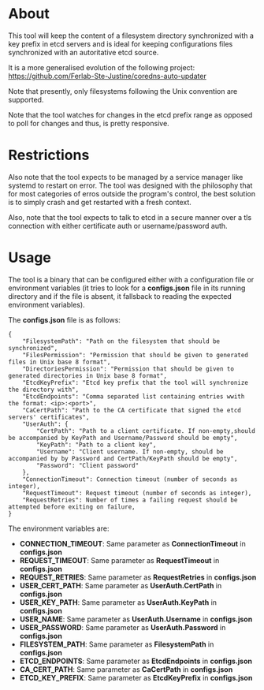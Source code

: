 # About

This tool will keep the content of a filesystem directory synchronized with a key prefix in etcd servers and is ideal for keeping configurations files synchronized with an autoritative etcd source.

It is a more generalised evolution of the following project: https://github.com/Ferlab-Ste-Justine/coredns-auto-updater

Note that presently, only filesystems following the Unix convention are supported.

Note that the tool watches for changes in the etcd prefix range as opposed to poll for changes and thus, is pretty responsive.

# Restrictions

Also note that the tool expects to be managed by a service manager like systemd to restart on error. The tool was designed with the philosophy that for most categories of erros outside the program's control, the best solution is to simply crash and get restarted with a fresh context.

Also, note that the tool expects to talk to etcd in a secure manner over a tls connection with either certificate auth or username/password auth.

# Usage

The tool is a binary that can be configured either with a configuration file or environment variables (it tries to look for a **configs.json** file in its running directory and if the file is absent, it fallsback to reading the expected environment variables).

The **configs.json** file is as follows:

```
{
    "FilesystemPath": "Path on the filesystem that should be synchronized",
    "FilesPermission": "Permission that should be given to generated files in Unix base 8 format",
    "DirectoriesPermission": "Permission that should be given to generated directories in Unix base 8 format",
    "EtcdKeyPrefix": "Etcd key prefix that the tool will synchronize the directory with",
    "EtcdEndpoints": "Comma separated list containing entries wwith the format: <ip>:<port>",
    "CaCertPath": "Path to the CA certificate that signed the etcd servers' certificates",
    "UserAuth": {
        "CertPath": "Path to a client certificate. If non-empty,should be accompanied by KeyPath and Username/Password should be empty",
        "KeyPath": "Path to a client key",
        "Username": "Client username. If non-empty, should be accompanied by by Password and CertPath/KeyPath should be empty",
        "Password": "Client password"
    },
    "ConnectionTimeout": Connection timeout (number of seconds as integer),
    "RequestTimeout": Request timeout (number of seconds as integer),
    "RequestRetries": Number of times a failing request should be attempted before exiting on failure, 
}
```

The environment variables are:

- **CONNECTION_TIMEOUT**: Same parameter as **ConnectionTimeout** in **configs.json**
- **REQUEST_TIMEOUT**: Same parameter as **RequestTimeout** in **configs.json**
- **REQUEST_RETRIES**: Same parameter as **RequestRetries** in **configs.json**
- **USER_CERT_PATH**: Same parameter as **UserAuth.CertPath** in **configs.json**
- **USER_KEY_PATH**: Same parameter as **UserAuth.KeyPath** in **configs.json**
- **USER_NAME**: Same parameter as **UserAuth.Username** in **configs.json**
- **USER_PASSWORD**: Same parameter as **UserAuth.Password** in **configs.json**
- **FILESYSTEM_PATH**: Same parameter as **FilesystemPath** in **configs.json**
- **ETCD_ENDPOINTS**: Same parameter as **EtcdEndpoints** in **configs.json**
- **CA_CERT_PATH**: Same parameter as **CaCertPath** in **configs.json**
- **ETCD_KEY_PREFIX**: Same parameter as **EtcdKeyPrefix** in **configs.json**